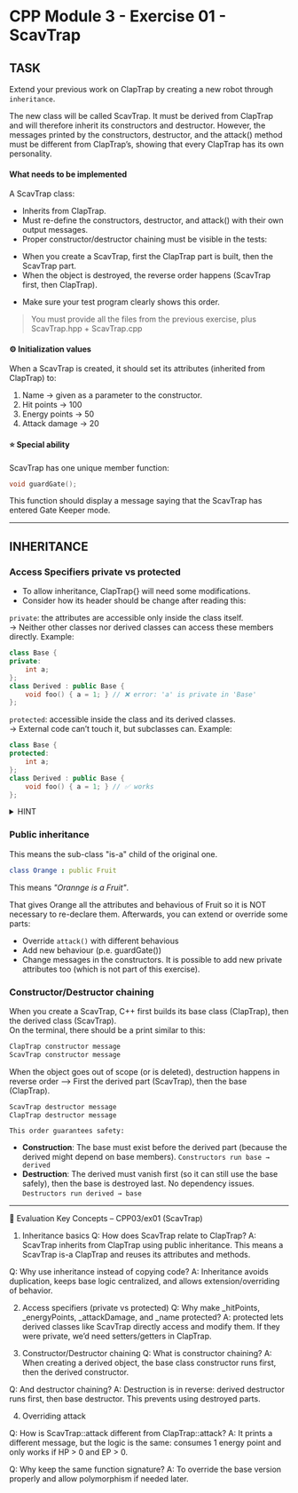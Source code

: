 # CPP Module 3 - Exercise 01 - ScavTrap

## TASK
Extend your previous work on ClapTrap by creating a new robot through `inheritance`. 

The new class will be called ScavTrap. It must be derived from ClapTrap and will therefore inherit its constructors and destructor. However, the messages printed by the constructors, destructor, and the attack() method must be different from ClapTrap’s, showing that every ClapTrap has its own personality.  

#### What needs to be implemented
A ScavTrap class:
- Inherits from ClapTrap.
- Must re-define the constructors, destructor, and attack() with their own output messages.
- Proper constructor/destructor chaining must be visible in the tests:
* When you create a ScavTrap, first the ClapTrap part is built, then the ScavTrap part.
* When the object is destroyed, the reverse order happens (ScavTrap first, then ClapTrap).
- Make sure your test program clearly shows this order.

> You must provide all the files from the previous exercise, plus ScavTrap.hpp + 
ScavTrap.cpp

#### ⚙️ Initialization values

When a ScavTrap is created, it should set its attributes (inherited from ClapTrap) to:  
1. Name → given as a parameter to the constructor.
2. Hit points → 100
3. Energy points → 50
4. Attack damage → 20

#### ⭐ Special ability

ScavTrap has one unique member function:   
```cpp
void guardGate();
```
This function should display a message saying that the ScavTrap has entered Gate Keeper mode.

---

## INHERITANCE

### Access Specifiers private vs protected
- To allow inheritance, ClapTrap{} will need some modifications.   
- Consider how its header should be change after reading this:  

`private`: the attributes are accessible only inside the class itself.  
→ Neither other classes nor derived classes can access these members directly.
Example:
```cpp
class Base {
private:
    int a;
};
class Derived : public Base {
    void foo() { a = 1; } // ❌ error: 'a' is private in 'Base'
};
```

`protected`: accessible inside the class and its derived classes.  
→ External code can’t touch it, but subclasses can.
Example:
```cpp
class Base {
protected:
    int a;
};
class Derived : public Base {
    void foo() { a = 1; } // ✅ works
};
```

<details> <summary> HINT </summary>
If you keep ClapTrap’s attributes private, **ScavTrap** won’t be able to set `_hitPoints = 100;` directly. Instead, you’d need getters/setters in ClapTrap (e.g., setHitPoints(int)), or you’d have to initialize via the ClapTrap constructor only.

Those attributes need a change in the access specifier so ScavTrap can modify them.
</details>

### Public inheritance
This means the sub-class "is-a" child of the original one. 

```yaml
class Orange : public Fruit 
```
This means *"Orannge is a Fruit"*.

That gives Orange all the attributes and behavious of Fruit so it is NOT necessary to re-declare them.
Afterwards, you can extend or override some parts:
- Override `attack()` with different behavious
- Add new behaviour (p.e. guardGate())
- Change messages in the constructors.
It is possible to add new private attributes too (which is not part of this exercise).

### Constructor/Destructor chaining

When you create a ScavTrap, C++ first builds its base class (ClapTrap), then the derived class (ScavTrap).  
On the terminal, there should be a print similar to this:  
```bash
ClapTrap constructor message
ScavTrap constructor message
```

When the object goes out of scope (or is deleted), destruction happens in reverse order --> First the derived part (ScavTrap), then the base (ClapTrap).  
```bash
ScavTrap destructor message
ClapTrap destructor message
```

`This order guarantees safety:`
- **Construction**: The base must exist before the derived part (because the derived might depend on base members). `Constructors run base → derived`
- **Destruction**: The derived must vanish first (so it can still use the base safely), then the base is destroyed last. No dependency issues. `Destructors run derived → base`

---

🔑 Evaluation Key Concepts – CPP03/ex01 (ScavTrap)
1. Inheritance basics
Q: How does ScavTrap relate to ClapTrap?
A: ScavTrap inherits from ClapTrap using public inheritance. This means a ScavTrap is-a ClapTrap and reuses its attributes and methods.

Q: Why use inheritance instead of copying code?
A: Inheritance avoids duplication, keeps base logic centralized, and allows extension/overriding of behavior.

2. Access specifiers (private vs protected)
Q: Why make _hitPoints, _energyPoints, _attackDamage, and _name protected?
A: protected lets derived classes like ScavTrap directly access and modify them. If they were private, we’d need setters/getters in ClapTrap.

3. Constructor/Destructor chaining
Q: What is constructor chaining?
A: When creating a derived object, the base class constructor runs first, then the derived constructor.

Q: And destructor chaining?
A: Destruction is in reverse: derived destructor runs first, then base destructor. This prevents using destroyed parts.

4. Overriding attack

Q: How is ScavTrap::attack different from ClapTrap::attack?
A: It prints a different message, but the logic is the same: consumes 1 energy point and only works if HP > 0 and EP > 0.

Q: Why keep the same function signature?
A: To override the base version properly and allow polymorphism if needed later.